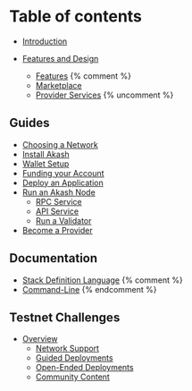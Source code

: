 # Table of contents

* [Introduction](README.md)

* [Features and Design](/design/README.md)
  * [Features](/design/features.md)
{% comment %}
  * [Marketplace](/design/marketplace.md)
  * [Provider Services](/design/provider-services.md)
{% uncomment %}

## Guides

* [Choosing a Network](/guides/version.md)
* [Install Akash](/guides/install.md)
* [Wallet Setup](/guides/wallet/README.md)
* [Funding your Account](/guides/wallet/funding.md)
* [Deploy an Application](/guides/deploy/README.md)
* [Run an Akash Node](/guides/node/README.md)
  * [RPC Service](/guides/node/rpc.md)
  * [API Service](/guides/node/api.md)
  * [Run a Validator](/guides/node/validator.md)
* [Become a Provider](/guides/provider/README.md)

## Documentation

* [Stack Definition Language](/sdl/README.md)
{% comment %}
* [Command-Line](/cli/README.md) 
{% endcomment %}

## Testnet Challenges

* [Overview](/testnet-challenges/README.md)
  * [Network Support](/testnet-challenges/network-support.md)
  * [Guided Deployments](/testnet-challenges/guided-deployments.md)
  * [Open-Ended Deployments](/testnet-challenges/open-ended-deployments.md)
  * [Community Content](/testnet-challenges/community-content.md)
